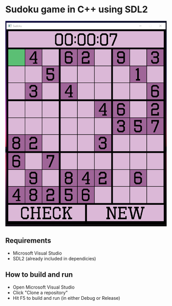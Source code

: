 # Sudoku game in C++ using SDL2
![ScreenshotOfProgram](Resources/ScreenshotOfProgram.png?raw=true)

## Requirements
- Microsoft Visual Studio
- SDL2 (already included in dependicies)

## How to build and run
- Open Microsoft Visual Studio
- Click "Clone a repository"
- Hit F5 to build and run (in either Debug or Release)
